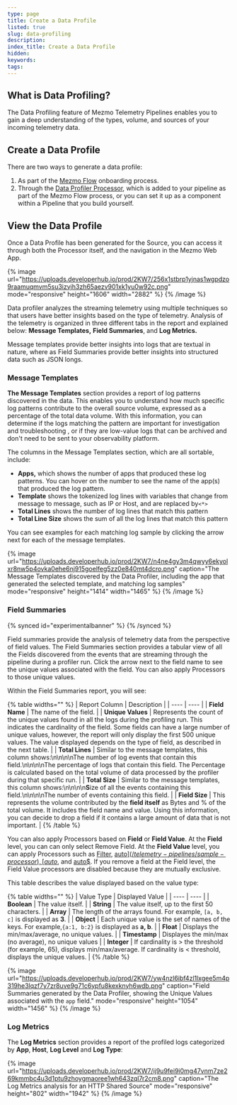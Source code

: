```yaml
---
type: page
title: Create a Data Profile
listed: true
slug: data-profiling
description: 
index_title: Create a Data Profile
hidden: 
keywords: 
tags: 
---
```


## What is Data Profiling?

The Data Profiling feature of Mezmo Telemetry Pipelines enables you to gain a deep understanding of the types, volume, and sources of your incoming telemetry data. 

## Create a Data Profile

There are two ways to generate a data profile:

1. As part of the [Mezmo Flow](/telemetry-pipelines/about-mezmo-flow) onboarding process. 
2. Through the [Data Profiler Processor](/telemetry-pipelines/data-profiler-processor), which is added to your pipeline as part of the Mezmo Flow process, or you can set it up as a component within a Pipeline that you build yourself.

## View the Data Profile

Once a Data Profile has been generated for the Source, you can access it through both the Processor itself, and the navigation in the Mezmo Web App.

{% image url="https://uploads.developerhub.io/prod/2KW7/256x1stbrp1yjnas1wgpdzo9raamuqmvm5su3izvjh3zh65aezv901xk1yu0w92c.png" mode="responsive" height="1606" width="2882" %}
{% /image %}

Data profiler analyzes the streaming telemetry using multiple techniques so that users have better insights based on the type of telemetry. Analysis of the telemetry is organized in three different tabs in the report and explained below: **Message Templates,** **Field Summaries**, and **Log Metrics.** 

Message templates provide better insights into logs that are textual in nature, where as Field Summaries provide better insights into structured data such as JSON longs.

### Message Templates

**The Message Templates** section provides a report of log patterns discovered in the data.  This enables you to understand how much specific log patterns contribute to the overall source volume, expressed as a percentage of the total data volume. With this information, you can determine if the logs matching the pattern are important for investigation and troubleshooting , or if they are low-value logs that can be archived and don't need to be sent to your observability platform.

The columns in the Message Templates section, which are all sortable, include:

- **Apps,** which shows the number of apps that produced these log patterns. You can hover on the number to see the name of the app(s) that produced the log pattern.
- **Template** shows the tokenized log lines with variables that change from message to message, such as IP or Host, and are replaced by`<*>`
- **Total Lines** shows the number of log lines that match this pattern
- **Total Line Size** shows the sum of all the log lines that match this pattern

You can see examples for each matching log sample by clicking the arrow next for each of the message templates.

{% image url="https://uploads.developerhub.io/prod/2KW7/n4ne4gy3m4qwyy6ekyolxr8nw5p4ovka0ehe6nj915goelfeg5zz0e840mt4dcro.png" caption="The Message Templates discovered by the Data Profiler, including the app that generated the selected template, and matching log samples" mode="responsive" height="1414" width="1465" %}
{% /image %}

### Field Summaries

{% synced id="experimentalbanner" %}
{% /synced %}

Field summaries provide the analysis of telemetry data from the perspective of field values.  The Field Summaries section provides a tabular view of all the Fields discovered from the events that are streaming through the pipeline during a profiler run. Click the arrow next to the field name to see the unique values  associated with the field. You can also apply Processors to those unique values. 

Within the Field Summaries report, you will see:

{% table widths="" %}
| Report Column | Description | 
| ---- | ---- | 
| **Field Name** | The name of the field. | 
| **Unique Values** | Represents the count of the unique values found in all the logs during the profiling run. This indicates the cardinality of the field. Some fields can have a large number of unique values, however, the report will only display the first 500 unique values. The value displayed depends on the type of field, as described in the next table. | 
| **Total Lines** | Similar to the message templates, this column shows:\n\n\n\nThe number of log events that contain this field.\n\n\n\nThe percentage of logs that contain this field. The Percentage is calculated based on the total volume of data processed by the profiler during that specific run. | 
| **Total Size** | Similar to the message templates, this column shows:\n\n\n\n**S**ize of all the events containing this field.\n\n\n\nThe number of events containing this field. | 
| **Field Size** | This represents the volume contributed by the **field itself** as Bytes and % of the total volume. It includes the field name and value.  Using this information, you can decide to drop a field if it contains a large amount of data that is not important. | 
{% /table %}

You can also apply Processors based on **Field** or **Field Value**. At the **Field** level, you can  can only select Remove Field. At the **Field Value** level, you can apply Processors such as [Filter](/telemetry-pipelines/filter-processor), [auto$](/telemetry-pipelines/sample-processor),  [auto$](/telemetry-pipelines/dedupe-processor), and [auto$](/telemetry-pipelines/throttle-processor). If you remove a field at the Field level,  the Field Value processors are disabled because they are mutually exclusive.

This table describes the value displayed based on the value type:

{% table widths="" %}
| Value Type | Displayed Value | 
| ---- | ---- | 
| **Boolean** | The value itself. | 
| **String** | The value itself, up to the first 50 characters. | 
| **Array** | The length of the arrays found. For example, `[a, b, c]` is displayed as **3**. | 
| **Object** | Each unique value is the set of names of the keys. For example,`{a:1, b:2}` is displayed as **a, b**. | 
| **Float** | Displays the min/max/average, no unique values. | 
| **Timestamp** | Displayes the min/max (no average), no unique values | 
| **Integer** | If cardinality is &gt; the threshold (for example, 65), displays min/max/average. If cardinality is &lt; threshold, displays the unique values. | 
{% /table %}

{% image url="https://uploads.developerhub.io/prod/2KW7/yw4nzl6ibf4zl1lxgee5m4p319he3lqzf7y7zr8uve9g71c6ypfu8kexknyh6wdb.png" caption="Field Summaries generated by the Data Profiler, showing the Unique Values associated with the `app` field." mode="responsive" height="1054" width="1456" %}
{% /image %}

### Log Metrics

The **Log Metrics** section provides a report of the profiled logs categorized by **App**, **Host**, **Log Level** and **Log Type**:

{% image url="https://uploads.developerhub.io/prod/2KW7/ij9u9fei9i0mg47vnm7ze269kmmbc4u3d1ptu9zhoygmaoree1wh643zql7r2cm8.png" caption="The Log Metrics analysis for an HTTP Shared Source" mode="responsive" height="802" width="1942" %}
{% /image %}

###